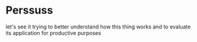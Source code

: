 # Perssuss
let's see it
trying to better understand how this thing works and to evaluate its application for productive purposes
